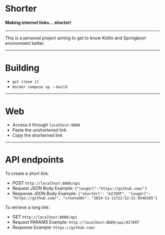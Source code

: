 # Shorter
#### Making internet links... shorter!

---

This is a personal project aiming to get to know Kotlin and Springboot environment better.

---

# Building
- ```git clone it```
- ```docker compose up --build```

---

# Web
- Access it through ```localhost:8080```
- Paste the unshortened link
- Copy the shorterned link

---

# API endpoints
To create a short link:
- POST ```http://localhost:8080/api```
- Request JSON Body Example: ```{"longUrl":"https://github.com/"}```
- Response JSON Body Example: ```{"shortUrl": "AI7ERT", "longUrl": "https://github.com/", "createdAt": "2024-11-11T22:52:52.9540185"}```

To retrieve a long link:
- GET ```http://localhost:8080/api```
- Request PARAMS Example: ```http://localhost:8080/api/AI7ERT```
- Response Example: ```https://github.com/```

